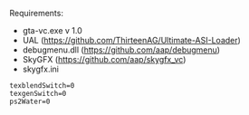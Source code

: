 
Requirements:

* gta-vc.exe v 1.0
* UAL (https://github.com/ThirteenAG/Ultimate-ASI-Loader)
* debugmenu.dll (https://github.com/aap/debugmenu)
* SkyGFX (https://github.com/aap/skygfx_vc)
* skygfx.ini
```
texblendSwitch=0
texgenSwitch=0
ps2Water=0
```